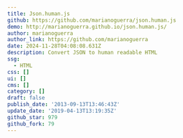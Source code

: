 ```yaml
---
title: Json.human.js
github: https://github.com/marianoguerra/json.human.js
demo: http://marianoguerra.github.io/json.human.js/
author: marianoguerra
author_link: https://github.com/marianoguerra
date: 2024-11-28T04:08:08.631Z
description: Convert JSON to human readable HTML
ssg:
  - HTML
css: []
ui: []
cms: []
category: []
draft: false
publish_date: '2013-09-13T13:46:43Z'
update_date: '2019-04-13T13:19:35Z'
github_star: 979
github_fork: 79
---
```

